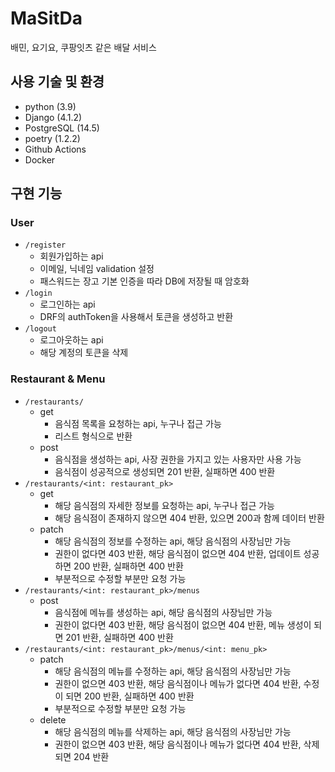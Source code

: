 # MaSitDa
배민, 요기요, 쿠팡잇츠 같은 배달 서비스

## 사용 기술 및 환경
- python (3.9)
- Django (4.1.2)
- PostgreSQL (14.5)
- poetry (1.2.2)
- Github Actions
- Docker

## 구현 기능
### User
- `/register`
  - 회원가입하는 api 
  - 이메일, 닉네임 validation 설정
  - 패스워드는 장고 기본 인증을 따라 DB에 저장될 때 암호화
- `/login`
  - 로그인하는 api
  - DRF의 authToken을 사용해서 토큰을 생성하고 반환
- `/logout`
  - 로그아웃하는 api
  - 해당 계정의 토큰을 삭제

### Restaurant & Menu
- `/restaurants/`
  - get
    - 음식점 목록을 요청하는 api, 누구나 접근 가능
    - 리스트 형식으로 반환
  - post
    - 음식점을 생성하는 api, 사장 권한을 가지고 있는 사용자만 사용 가능
    - 음식점이 성공적으로 생성되면 201 반환, 실패하면 400 반환
- `/restaurants/<int: restaurant_pk>`
  - get
    - 해당 음식점의 자세한 정보를 요청하는 api, 누구나 접근 가능
    - 해당 음식점이 존재하지 않으면 404 반환, 있으면 200과 함께 데이터 반환
  - patch
    - 해당 음식점의 정보를 수정하는  api, 해당 음식점의 사장님만 가능
    - 권한이 없다면 403 반환, 해당 음식점이 없으면 404 반환, 업데이트 성공하면 200 반환, 실패하면 400 반환
    - 부분적으로 수정할 부분만 요청 가능
- `/restaurants/<int: restaurant_pk>/menus`
  - post
    - 음식점에 메뉴를 생성하는 api, 해당 음식점의 사장님만 가능
    - 권한이 없다면 403 반환, 해당 음식점이 없으면 404 반환, 메뉴 생성이 되면 201 반환, 실패하면 400 반환
- `/restaurants/<int: restaurant_pk>/menus/<int: menu_pk>`
  - patch
    - 해당 음식점의 메뉴를 수정하는 api, 해당 음식점의 사장님만 가능
    - 권한이 없으면 403 반환, 해당 음식점이나 메뉴가 없다면 404 반환, 수정이 되면 200 반환, 실패하면 400 반환
    - 부분적으로 수정할 부분만  요청 가능
  - delete
    - 해당 음식점의 메뉴를 삭제하는 api, 해당 음식점의 사장님만 가능
    - 권한이 없으면 403 반환, 해당 음식점이나 메뉴가 없다면 404 반환, 삭제되면 204 반환
